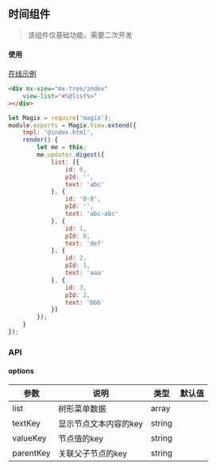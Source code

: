 ## 时间组件

> 该组件仅基础功能，需要二次开发


#### 使用

<a href="https://thx.github.io/magix-gallery/#!/mx-tree/index" target="_blank">在线示例</a>
```html
<div mx-view="mx-tree/index"
    view-list="<%@list%>"
></div>
```

```js
let Magix = require('magix');
module.exports = Magix.View.extend({
    tmpl: '@index.html',
    render() {
        let me = this;
        me.updater.digest({
            list: [{
                id: 0,
                pId: '',
                text: 'abc'
            }, {
                id: '0-0',
                pId: '',
                text: 'abc-abc'
            }, {
                id: 1,
                pId: 0,
                text: 'def'
            }, {
                id: 2,
                pId: 1,
                text: 'aaa'
            }, {
                id: 3,
                pId: 2,
                text: 'bbb'
            }]
        });
    }
});
```

### API

#### options
| 参数 | 说明 | 类型 | 默认值 |
| -------- | -------- | -------- | -------- |
| list    | 树形菜单数据 | array |  |
| textKey     | 显示节点文本内容的key | string |    |
| valueKey     | 节点值的key | string |    |
| parentKey     | 关联父子节点的key | string |    |

